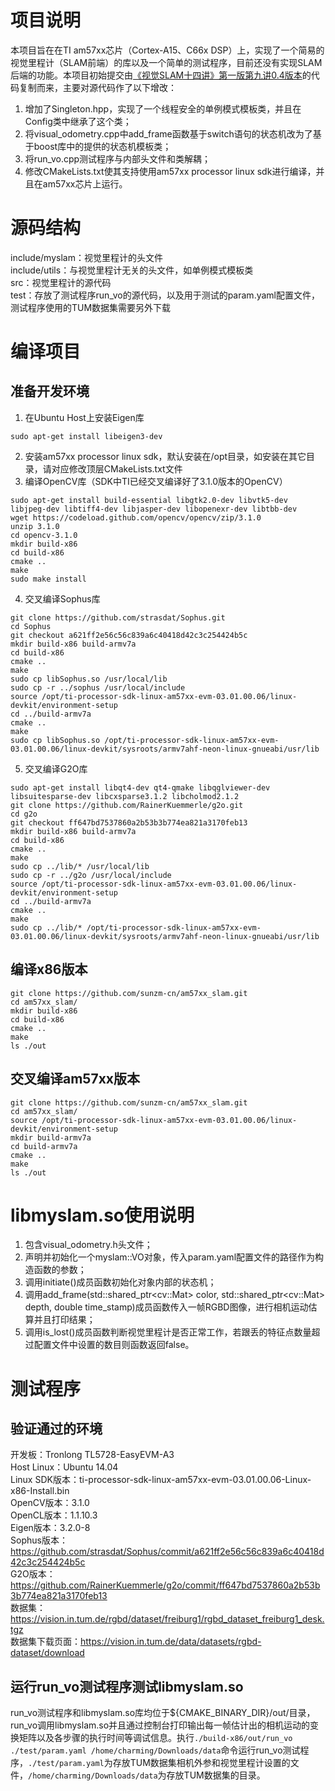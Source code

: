 # 项目说明
本项目旨在在TI am57xx芯片（Cortex-A15、C66x DSP）上，实现了一个简易的视觉里程计（SLAM前端）的库以及一个简单的测试程序，目前还没有实现SLAM后端的功能。本项目初始提交由[《视觉SLAM十四讲》第一版第九讲0.4版本](https://github.com/gaoxiang12/slambook/tree/master/project/0.4)的代码复制而来，主要对源代码作了以下增改：
1. 增加了Singleton.hpp，实现了一个线程安全的单例模式模板类，并且在Config类中继承了这个类；
2. 将visual_odometry.cpp中add_frame函数基于switch语句的状态机改为了基于boost库中的提供的状态机模板类；
3. 将run_vo.cpp测试程序与内部头文件和类解耦；
4. 修改CMakeLists.txt使其支持使用am57xx processor linux sdk进行编译，并且在am57xx芯片上运行。

# 源码结构
include/myslam：视觉里程计的头文件<br>
include/utils：与视觉里程计无关的头文件，如单例模式模板类<br>
src：视觉里程计的源代码<br>
test：存放了测试程序run_vo的源代码，以及用于测试的param.yaml配置文件，测试程序使用的TUM数据集需要另外下载<br>

# 编译项目
## 准备开发环境
1. 在Ubuntu Host上安装Eigen库
```shell
sudo apt-get install libeigen3-dev
```
2. 安装am57xx processor linux sdk，默认安装在/opt目录，如安装在其它目录，请对应修改顶层CMakeLists.txt文件
3. 编译OpenCV库（SDK中TI已经交叉编译好了3.1.0版本的OpenCV）
```shell
sudo apt-get install build-essential libgtk2.0-dev libvtk5-dev libjpeg-dev libtiff4-dev libjasper-dev libopenexr-dev libtbb-dev
wget https://codeload.github.com/opencv/opencv/zip/3.1.0
unzip 3.1.0
cd opencv-3.1.0
mkdir build-x86
cd build-x86
cmake ..
make
sudo make install
```
4. 交叉编译Sophus库
```shell
git clone https://github.com/strasdat/Sophus.git
cd Sophus
git checkout a621ff2e56c56c839a6c40418d42c3c254424b5c
mkdir build-x86 build-armv7a
cd build-x86
cmake ..
make
sudo cp libSophus.so /usr/local/lib
sudo cp -r ../sophus /usr/local/include
source /opt/ti-processor-sdk-linux-am57xx-evm-03.01.00.06/linux-devkit/environment-setup
cd ../build-armv7a
cmake ..
make
sudo cp libSophus.so /opt/ti-processor-sdk-linux-am57xx-evm-03.01.00.06/linux-devkit/sysroots/armv7ahf-neon-linux-gnueabi/usr/lib
```
5. 交叉编译G2O库
```shell
sudo apt-get install libqt4-dev qt4-qmake libqglviewer-dev libsuitesparse-dev libcxsparse3.1.2 libcholmod2.1.2
git clone https://github.com/RainerKuemmerle/g2o.git
cd g2o
git checkout ff647bd7537860a2b53b3b774ea821a3170feb13
mkdir build-x86 build-armv7a
cd build-x86
cmake ..
make
sudo cp ../lib/* /usr/local/lib
sudo cp -r ../g2o /usr/local/include
source /opt/ti-processor-sdk-linux-am57xx-evm-03.01.00.06/linux-devkit/environment-setup
cd ../build-armv7a
cmake ..
make
sudo cp ../lib/* /opt/ti-processor-sdk-linux-am57xx-evm-03.01.00.06/linux-devkit/sysroots/armv7ahf-neon-linux-gnueabi/usr/lib
```
## 编译x86版本
```shell
git clone https://github.com/sunzm-cn/am57xx_slam.git
cd am57xx_slam/
mkdir build-x86
cd build-x86
cmake ..
make
ls ./out
```
## 交叉编译am57xx版本
```shell
git clone https://github.com/sunzm-cn/am57xx_slam.git
cd am57xx_slam/
source /opt/ti-processor-sdk-linux-am57xx-evm-03.01.00.06/linux-devkit/environment-setup
mkdir build-armv7a
cd build-armv7a
cmake ..
make
ls ./out
```

# libmyslam.so使用说明
1. 包含visual_odometry.h头文件；
2. 声明并初始化一个myslam::VO对象，传入param.yaml配置文件的路径作为构造函数的参数；
3. 调用initiate()成员函数初始化对象内部的状态机；
4. 调用add_frame(std::shared_ptr\<cv::Mat\> color, std::shared_ptr\<cv::Mat\> depth, double time_stamp)成员函数传入一帧RGBD图像，进行相机运动估算并且打印结果；
5. 调用is_lost()成员函数判断视觉里程计是否正常工作，若跟丢的特征点数量超过配置文件中设置的数目则函数返回false。

# 测试程序
## 验证通过的环境
开发板：Tronlong TL5728-EasyEVM-A3<br>
Host Linux：Ubuntu 14.04<br>
Linux SDK版本：ti-processor-sdk-linux-am57xx-evm-03.01.00.06-Linux-x86-Install.bin<br>
OpenCV版本：3.1.0<br>
OpenCL版本：1.1.10.3<br>
Eigen版本：3.2.0-8<br>
Sophus版本：https://github.com/strasdat/Sophus/commit/a621ff2e56c56c839a6c40418d42c3c254424b5c<br>
G2O版本：https://github.com/RainerKuemmerle/g2o/commit/ff647bd7537860a2b53b3b774ea821a3170feb13<br>
数据集：https://vision.in.tum.de/rgbd/dataset/freiburg1/rgbd_dataset_freiburg1_desk.tgz<br>
数据集下载页面：https://vision.in.tum.de/data/datasets/rgbd-dataset/download<br>
## 运行run_vo测试程序测试libmyslam.so
run_vo测试程序和libmyslam.so库均位于${CMAKE_BINARY_DIR}/out/目录，run_vo调用libmyslam.so并且通过控制台打印输出每一帧估计出的相机运动的变换矩阵以及各步骤的执行时间等调试信息。执行```./build-x86/out/run_vo ./test/param.yaml /home/charming/Downloads/data```命令运行run_vo测试程序，```./test/param.yaml```为存放TUM数据集相机外参和视觉里程计设置的文件，```/home/charming/Downloads/data```为存放TUM数据集的目录。
